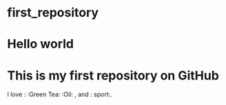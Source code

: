 # first_repository
# Hello world 
# This is my first repository on GitHub
I love : :Green Tea: :Oil: , and : sport:.
